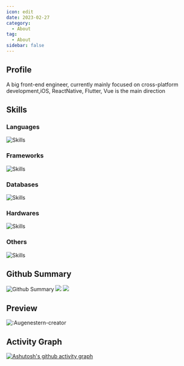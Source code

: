 ```yaml
---
icon: edit
date: 2023-02-27
category:
  - About
tag:
  - About
sidebar: false
---
```

## Profile
A big front-end engineer, currently mainly focused on cross-platform development,iOS, ReactNative, Flutter, Vue is the main direction

## Skills
### Languages
<img src="https://skillicons.dev/icons?i=c,cs,swift,javascript,ts,dart,python,html,css,java,regex,md,sass,bash&theme=dark&&perline=10" alt="Skills"/>

### Frameworks
<img src="https://skillicons.dev/icons?i=flutter,vue,nodejs,react,reactivex,redux,dotnet&theme=dark&&perline=10" alt="Skills"/>

### Databases
<img src="https://skillicons.dev/icons?i=sqlite,mysql,redis&theme=dark&&perline=10" alt="Skills"/>

### Hardwares
<img src="https://skillicons.dev/icons?i=raspberrypi&theme=dark&&perline=10" alt="Skills"/>

### Others
<img src="https://skillicons.dev/icons?i=vim,visualstudio,vscode,androidstudio,aws,figma,gradle,gcp,git,github,gitlab,idea,jenkins,linux,postman,powershell,linkedin,stackoverflow,svg,tensorflow,twitter&theme=dark&&perline=10" alt="Skills"/>


## Github Summary

<img src="https://github-profile-trophy.vercel.app/?username=oragekk&theme=radical&margin-w=25" alt="Github Summary"/>
<img src="https://github-readme-stats.vercel.app/api/top-langs/?username=oragekk&theme=radical&layout=compact&bg_color=30,ef475d,904e95&title_color=fff&text_color=fff" />
<img src="https://github-readme-stats.vercel.app/api?username=oragekk&count_private=true&show_icons=true&theme=radical&bg_color=30,ef475d,904e95&title_color=fff&text_color=fff" />

## Preview
![:Augenestern-creator](https://count.getloli.com/get/@:oragekk?theme=gelbooru-h)

## Activity Graph
 [![Ashutosh's github activity graph](https://github-readme-activity-graph.cyclic.app/graph?username=oragekk&theme=dracula)](https://github.com/ashutosh00710/github-readme-activity-graph)

